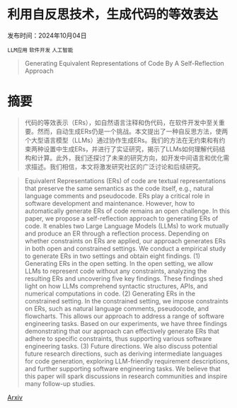 # 利用自反思技术，生成代码的等效表达

发布时间：2024年10月04日

`LLM应用` `软件开发` `人工智能`

> Generating Equivalent Representations of Code By A Self-Reflection Approach

# 摘要

> 代码的等效表示（ERs），如自然语言注释和伪代码，在软件开发中至关重要。然而，自动生成ERs仍是一个挑战。本文提出了一种自反思方法，使两个大型语言模型（LLMs）通过协作生成ERs。我们的方法在无约束和有约束两种设置中生成ERs，并进行了实证研究，揭示了LLMs如何理解代码结构和计算。此外，我们还探讨了未来的研究方向，如开发中间语言和优化需求描述。我们相信，本文将激发研究社区的广泛讨论和后续研究。

> Equivalent Representations (ERs) of code are textual representations that preserve the same semantics as the code itself, e.g., natural language comments and pseudocode. ERs play a critical role in software development and maintenance. However, how to automatically generate ERs of code remains an open challenge. In this paper, we propose a self-reflection approach to generating ERs of code. It enables two Large Language Models (LLMs) to work mutually and produce an ER through a reflection process. Depending on whether constraints on ERs are applied, our approach generates ERs in both open and constrained settings. We conduct a empirical study to generate ERs in two settings and obtain eight findings. (1) Generating ERs in the open setting. In the open setting, we allow LLMs to represent code without any constraints, analyzing the resulting ERs and uncovering five key findings. These findings shed light on how LLMs comprehend syntactic structures, APIs, and numerical computations in code. (2) Generating ERs in the constrained setting. In the constrained setting, we impose constraints on ERs, such as natural language comments, pseudocode, and flowcharts. This allows our approach to address a range of software engineering tasks. Based on our experiments, we have three findings demonstrating that our approach can effectively generate ERs that adhere to specific constraints, thus supporting various software engineering tasks. (3) Future directions. We also discuss potential future research directions, such as deriving intermediate languages for code generation, exploring LLM-friendly requirement descriptions, and further supporting software engineering tasks. We believe that this paper will spark discussions in research communities and inspire many follow-up studies.

[Arxiv](https://arxiv.org/abs/2410.03351)